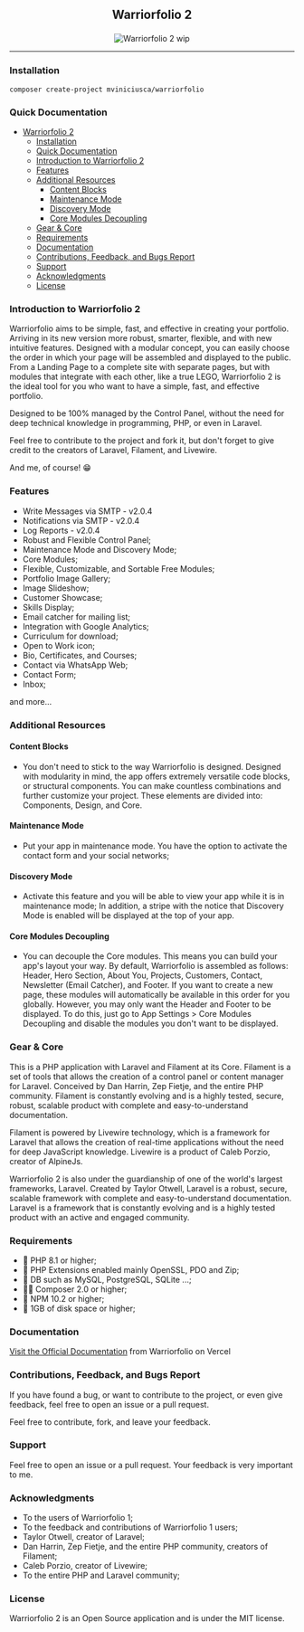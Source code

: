 ## <p align="center"> Warriorfolio 2 </p>

<p align="center">
  <img src="https://raw.githubusercontent.com/mviniciusca/warriorfolio/v2-dev-master/public/img/gif/ezgif-7-41f5195607.gif"  alt="Warriorfolio 2 wip">
</p>

___

### Installation
```
composer create-project mviniciusca/warriorfolio
```
### Quick Documentation
- [ Warriorfolio 2 ](#-warriorfolio-2-)
  - [Installation](#installation)
  - [Quick Documentation](#quick-documentation)
  - [Introduction to Warriorfolio 2](#introduction-to-warriorfolio-2)
  - [Features](#features)
  - [Additional Resources](#additional-resources)
    - [Content Blocks](#content-blocks)
    - [Maintenance Mode](#maintenance-mode)
    - [Discovery Mode](#discovery-mode)
    - [Core Modules Decoupling](#core-modules-decoupling)
  - [Gear \& Core](#gear--core)
  - [Requirements](#requirements)
  - [Documentation](#documentation)
  - [Contributions, Feedback, and Bugs Report](#contributions-feedback-and-bugs-report)
  - [Support](#support)
  - [Acknowledgments](#acknowledgments)
  - [License](#license)

### Introduction to Warriorfolio 2
Warriorfolio aims to be simple, fast, and effective in creating your portfolio. Arriving in its new version more robust, smarter, flexible, and with new intuitive features. Designed with a modular concept, you can easily choose the order in which your page will be assembled and displayed to the public. From a Landing Page to a complete site with separate pages, but with modules that integrate with each other, like a true LEGO, Warriorfolio 2 is the ideal tool for you who want to have a simple, fast, and effective portfolio.

Designed to be 100% managed by the Control Panel, without the need for deep technical knowledge in programming, PHP, or even in Laravel.

Feel free to contribute to the project and fork it, but don't forget to give credit to the creators of Laravel, Filament, and Livewire.

And me, of course! 😁

### Features
- Write Messages via SMTP - v2.0.4
- Notifications via SMTP - v2.0.4
- Log Reports - v2.0.4
- Robust and Flexible Control Panel;
- Maintenance Mode and Discovery Mode;
- Core Modules;
- Flexible, Customizable, and Sortable Free Modules;
- Portfolio Image Gallery;
- Image Slideshow;
- Customer Showcase;
- Skills Display;
- Email catcher for mailing list;
- Integration with Google Analytics;
- Curriculum for download;
- Open to Work icon;
- Bio, Certificates, and Courses;
- Contact via WhatsApp Web;
- Contact Form;
- Inbox;

and more...

### Additional Resources

#### Content Blocks
- You don't need to stick to the way Warriorfolio is designed. Designed with modularity in mind, the app offers extremely versatile code blocks, or structural components. You can make countless combinations and further customize your project. These elements are divided into: Components, Design, and Core.
#### Maintenance Mode
- Put your app in maintenance mode. You have the option to activate the contact form and your social networks;
#### Discovery Mode
- Activate this feature and you will be able to view your app while it is in maintenance mode; In addition, a stripe with the notice that Discovery Mode is enabled will be displayed at the top of your app.
  
#### Core Modules Decoupling
- You can decouple the Core modules. This means you can build your app's layout your way. By default, Warriorfolio is assembled as follows: Header, Hero Section, About You, Projects, Customers, Contact, Newsletter (Email Catcher), and Footer. If you want to create a new page, these modules will automatically be available in this order for you globally. However, you may only want the Header and Footer to be displayed. To do this, just go to App Settings > Core Modules Decoupling and disable the modules you don't want to be displayed.

### Gear & Core
This is a PHP application with Laravel and Filament at its Core. Filament is a set of tools that allows the creation of a control panel or content manager for Laravel. Conceived by Dan Harrin, Zep Fietje, and the entire PHP community. Filament is constantly evolving and is a highly tested, secure, robust, scalable product with complete and easy-to-understand documentation.

Filament is powered by Livewire technology, which is a framework for Laravel that allows the creation of real-time applications without the need for deep JavaScript knowledge. Livewire is a product of Caleb Porzio, creator of AlpineJs.

Warriorfolio 2 is also under the guardianship of one of the world's largest frameworks, Laravel. Created by Taylor Otwell, Laravel is a robust, secure, scalable framework with complete and easy-to-understand documentation. Laravel is a framework that is constantly evolving and is a highly tested product with an active and engaged community.

### Requirements 
- 🐘 PHP 8.1 or higher;
- 🧪 PHP Extensions enabled mainly OpenSSL, PDO and Zip;
- 💾 DB such as MySQL, PostgreSQL, SQLite ...;
- 🤵🏻 Composer 2.0 or higher;
- 🌱 NPM 10.2 or higher;
- 💎 1GB of disk space or higher;

### Documentation
[Visit the Official Documentation](https://warriorfolio.vercel.app/) from Warriorfolio on Vercel


### Contributions, Feedback, and Bugs Report
If you have found a bug, or want to contribute to the project, or even give feedback, feel free to open an issue or a pull request.

Feel free to contribute, fork, and leave your feedback.

### Support
Feel free to open an issue or a pull request. Your feedback is very important to me.

### Acknowledgments
- To the users of Warriorfolio 1;
- To the feedback and contributions of Warriorfolio 1 users;
- Taylor Otwell, creator of Laravel;
- Dan Harrin, Zep Fietje, and the entire PHP community, creators of Filament;
- Caleb Porzio, creator of Livewire;
- To the entire PHP and Laravel community;

### License
Warriorfolio 2 is an Open Source application and is under the MIT license.



